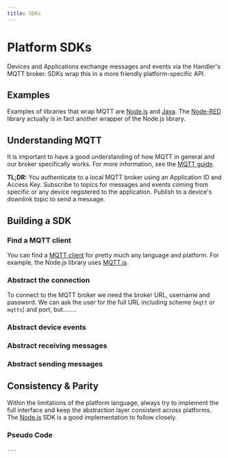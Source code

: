 ```yaml
---
title: SDKs
---
```


# Platform SDKs

Devices and Applications exchange messages and events via the Handler's MQTT broker. SDKs wrap this in a more friendly platform-specific API.

## Examples
Examples of libraries that wrap MQTT are [Node.js](../applications/nodejs/index.md) and [Java](../applications/java/index.md). The [Node-RED](../applications/nodered/index.md) library actually is in fact another wrapper of the Node.js library.

## Understanding MQTT
It is important to have a good understanding of how MQTT in general and our broker specifically works. For more information, see the [MQTT guide](../applications/mqtt/index.md).

**TL;DR:** You authenticate to a local MQTT broker using an Application ID and Access Key. Subscribe to topics for messages and events coming from specific or any device registered to the application. Publish to a device's downlink topic to send a message.

## Building a SDK

### Find a MQTT client
You can find a [MQTT client](https://github.com/mqtt/mqtt.github.io/wiki/libraries) for pretty much any language and platform. For example, the Node.js library uses [MQTT.js](https://www.npmjs.com/package/mqtt).

### Abstract the connection
To connect to the MQTT broker we need the broker URL, username and password. We can ask the user for the full URL including scheme (`mqtt` or `mqtts`) and port, but........

### Abstract device events

### Abstract receiving messages

### Abstract sending messages

## Consistency & Parity

Within the limitations of the platform language, always try to implement the full interface and keep the abstraction layer consistent across platforms. The [Node.js](../applications/nodejs/index.md) SDK is a good implementation to follow closely.

### Pseudo Code

```
...
```

